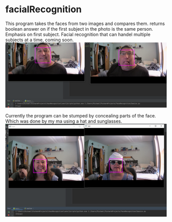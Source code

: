 # facialRecognition
This program takes the faces from two images and compares them. returns boolean answer on if the first subject in the photo is the same person. Emphasis on first subject. Facial recognition that can handel multiple subjects at a time, coming soon.
![dad trying it](trial2.png)

Currently the program can be stumped by concealing parts of the face. Which was done by my ma using a hat and sunglasses.
![ma trying it](trial1.png)


